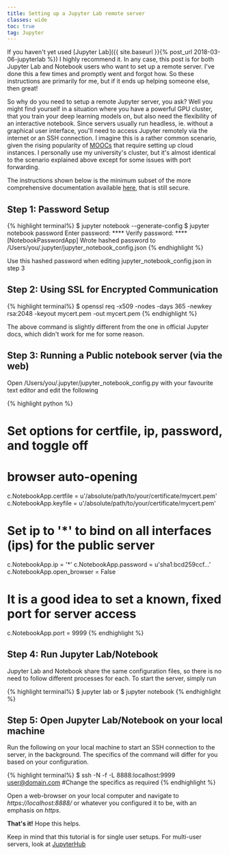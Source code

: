 ```yaml
---
title: Setting up a Jupyter Lab remote server
classes: wide
toc: true
tag: Jupyter
---
```


If you haven't yet used [Jupyter Lab]({{ site.baseurl }}{% post_url 2018-03-06-jupyterlab %})
I highly recommend it. In any case, this post is for
both Jupyter Lab and Notebook users who want to set up a remote server. I've
done this a few times and promptly went and forgot how. So these instructions
are primarily for me, but if it ends up helping someone else, then great!

So why do you need to setup a remote Jupyter server, you ask? Well you might
find yourself in a situation where you have a powerful GPU cluster, that you
train your deep learning models on, but also need the flexibility of
an interactive notebook. Since servers usually run headless, ie. without a graphical
user interface, you'll need to access Jupyter remotely via the internet or an
SSH connection.  I imagine this is a rather common scenario, given the rising
popularity of [MOOCs](http://course.fast.ai/) that require setting up cloud
instances. I personally use my university's cluster, but it's almost identical
to the scenario explained above except for some issues with port forwarding.

The instructions shown below is the minimum subset of the more comprehensive
documentation available
[here](http://jupyter-notebook.readthedocs.io/en/stable/public_server.html#notebook-server-security),
that is still secure.


## Step 1: Password Setup

{% highlight terminal%}
$ jupyter notebook --generate-config
$ jupyter notebook password
Enter password:  ****
Verify password: ****
[NotebookPasswordApp] Wrote hashed password to /Users/you/.jupyter/jupyter_notebook_config.json
{% endhighlight %}

Use this hashed password when editing jupyter_notebook_config.json in step 3

## Step 2: Using SSL for Encrypted Communication

{% highlight terminal%}
$ openssl req -x509 -nodes -days 365 -newkey rsa:2048 -keyout mycert.pem -out mycert.pem
{% endhighlight %}

The above command is slightly different from the one in official Jupyter docs,
which didn't work for me for some reason.


## Step 3: Running a Public notebook server (via the web)

Open /Users/you/.jupyter/jupyter_notebook_config.py with your favourite text
editor and edit the following

{% highlight python %}
# Set options for certfile, ip, password, and toggle off
# browser auto-opening
c.NotebookApp.certfile = u'/absolute/path/to/your/certificate/mycert.pem'
c.NotebookApp.keyfile = u'/absolute/path/to/your/certificate/mycert.pem'
# Set ip to '*' to bind on all interfaces (ips) for the public server
c.NotebookApp.ip = '*'
c.NotebookApp.password = u'sha1:bcd259ccf...<your hashed password here>'
c.NotebookApp.open_browser = False

# It is a good idea to set a known, fixed port for server access
c.NotebookApp.port = 9999
{% endhighlight %}

## Step 4: Run Jupyter Lab/Notebook

Jupyter Lab and Notebook share the same configuration files, so there is no
need to follow different processes for each. To start the server, simply run

{% highlight terminal%}
$ jupyter lab
or
$ jupyter notebook
{% endhighlight %}

## Step 5: Open Jupyter Lab/Notebook on your local machine 

Run the following on your local machine to start an SSH connection to the
server, in the background. The specifics of the command will differ for you
based on your configuration.

{% highlight terminal%}
$ ssh -N -f -L 8888:localhost:9999 user@domain.com #Change the specifics as required
{% endhighlight %}

Open a web-browser on your local computer and navigate to *https://localhost:8888/* or
whatever you configured it to be, with an emphasis on *https*. 

**That's it!** Hope this helps.

Keep in mind that this tutorial is for single user setups. For multi-user
servers, look at [JupyterHub](https://github.com/jupyterhub/jupyterhub)

